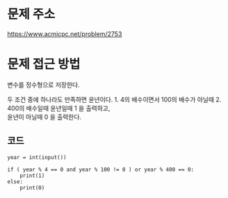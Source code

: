 문제 주소
=====================
<https://www.acmicpc.net/problem/2753>

문제 접근 방법
=====================
변수를 정수형으로 저장한다.  
  
두 조건 중에 하나라도 만족하면 윤년이다.
	1. 4의 배수이면서 100의 배수가 아닐때
	2. 400의 배수일때
윤년일때 1 을 출력하고,  
윤년이 아닐때 0 을 출력한다. 


## 코드

```
year = int(input())

if ( year % 4 == 0 and year % 100 != 0 ) or year % 400 == 0:
    print(1)
else:
    print(0)
```
